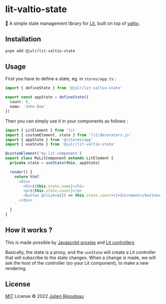 # lit-valtio-state

🏪 A simple state management library for [Lit](https://lit.dev), built on top of [valtio](https://valtio.pmnd.rs/).


## Installation
  
```sh
pnpm add @julr/lit-valtio-state
```

## Usage

First you have to define a state, eg. in `stores/app.ts` : 

```ts
import { defineState } from '@julr/lit-valtio-state'

export const appState = defineState({
  count: 0,
  name: 'John Doe'
})
```

Then you can simply use it in your components as follows : 
```ts
import { LitElement } from 'lit'
import { customElement, state } from 'lit/decorators.js'
import { appState } from '@/stores/app'
import { useState } from '@julr/lit-valtio-state'

@customElement('my-lit-component')
export class MyLitComponent extends LitElement {
  private state = useState(this, appState)

  render() {
    return html`
      <div>
        <h1>${this.state.name}</h1>
        <p>${this.state.count}</p>
        <button @click=${() => this.state.count++}>Increment</button>
      </div>
    `
  }
}
```

## How it works ? 

This is made possible by [Javascript proxies](https://developer.mozilla.org/fr/docs/Web/JavaScript/Reference/Global_Objects/Proxy) and [Lit controllers](https://lit.dev/docs/composition/controllers/)

Basically, the state is a proxy, and the `useState` will create a Lit controller that will subscribe to the state changes. When a change is made, we will ask the host of the controller (so your Lit component), to make a new rendering.

## License

[MIT](./LICENSE.md) License © 2022 [Julien Ripouteau](https://github.com/Julien-R44)
